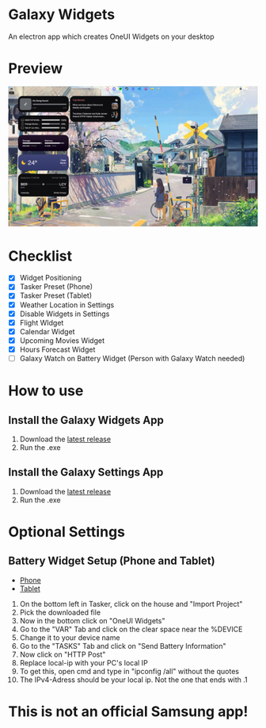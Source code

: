 # Galaxy Widgets
An electron app which creates OneUI Widgets on your desktop

# Preview

![Preview Image](https://raw.githubusercontent.com/oneui-widgets/oneui-desktop-widgets/main/images/Preview.png)

# Checklist

- [x] Widget Positioning
- [x] Tasker Preset (Phone)
- [x] Tasker Preset (Tablet)
- [x] Weather Location in Settings
- [x] Disable Widgets in Settings
- [x] Flight WIdget
- [x] Calendar Widget
- [x] Upcoming Movies Widget
- [x] Hours Forecast Widget
- [ ] Galaxy Watch on Battery Widget (Person with Galaxy Watch needed)

# How to use
## Install the Galaxy Widgets App
1. Download the [latest release](https://github.com/project-oneui/Galaxy-Widgets/releases/latest)
2. Run the .exe


## Install the Galaxy Settings App
1. Download the [latest release](github.com/project-oneui/Galaxy-Settings/releases/latest)
2. Run the .exe

# Optional Settings

## Battery Widget Setup (Phone and Tablet)
* [Phone](https://drive.google.com/file/d/107ltD-XbeErhqRqmJtPV9m9jLryLLOsk/view?usp=sharing)
* [Tablet](https://drive.google.com/file/d/1B6ujvNpErCDCxyPleFjrL-wuZtC32Cw9/view?usp=sharing)

1. On the bottom left in Tasker, click on the house and "Import Project"
2. Pick the downloaded file
3. Now in the bottom click on "OneUI Widgets"
4. Go to the "VAR" Tab and click on the clear space near the %DEVICE
5. Change it to your device name
6. Go to the "TASKS" Tab and click on "Send Battery Information"
7. Now click on "HTTP Post"
8. Replace local-ip with your PC's local IP
9. To get this, open cmd and type in "ipconfig /all" without the quotes
10. The IPv4-Adress should be your local ip. Not the one that ends with .1

# This is not an official Samsung app!
